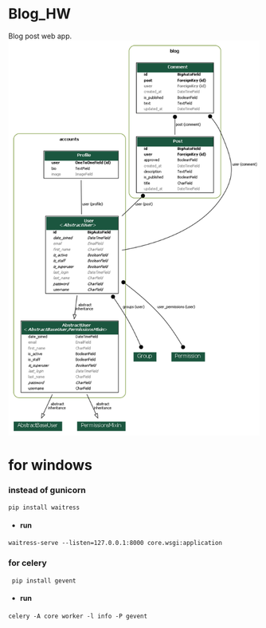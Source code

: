 # Blog_HW
Blog post web app.
![blog.png](blog.png)

#  for windows
### instead of gunicorn
```
pip install waitress
```
* #### run
```
waitress-serve --listen=127.0.0.1:8000 core.wsgi:application
```
### for celery

```
 pip install gevent
```
* #### run
```
celery -A core worker -l info -P gevent
```
